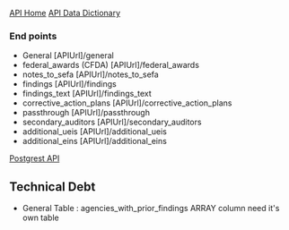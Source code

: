 

[API Home](https://www.fac.gov/api/)
[API Data Dictionary](https://www.fac.gov/api/dictionary/)

### End points
- General [APIUrl]/general
- federal_awards (CFDA) [APIUrl]/federal_awards
- notes_to_sefa [APIUrl]/notes_to_sefa
- findings [APIUrl]/findings
- findings_text [APIUrl]/findings_text
- corrective_action_plans [APIUrl]/corrective_action_plans
- passthrough [APIUrl]/passthrough
- secondary_auditors [APIUrl]/secondary_auditors
- additional_ueis [APIUrl]/additional_ueis
- additional_eins [APIUrl]/additional_eins


[Postgrest API](https://docs.postgrest.org/en/v12/)



## Technical Debt
-   General Table : agencies_with_prior_findings ARRAY column need it's own table
